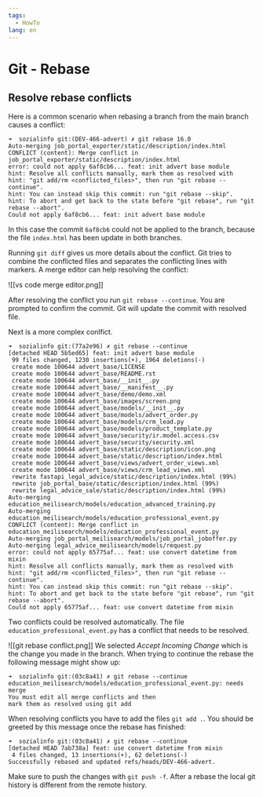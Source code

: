 ```yaml
---
tags:
  - HowTo
lang: en
---
```


# Git - Rebase
## Resolve rebase conflicts

Here is a common scenario when rebasing a branch from the main branch causes a conflict:

```
➜  sozialinfo git:(DEV-466-advert) ✗ git rebase 16.0
Auto-merging job_portal_exporter/static/description/index.html
CONFLICT (content): Merge conflict in job_portal_exporter/static/description/index.html
error: could not apply 6af8cb6... feat: init advert base module
hint: Resolve all conflicts manually, mark them as resolved with
hint: "git add/rm <conflicted_files>", then run "git rebase --continue".
hint: You can instead skip this commit: run "git rebase --skip".
hint: To abort and get back to the state before "git rebase", run "git rebase --abort".
Could not apply 6af8cb6... feat: init advert base module
```

In this case the commit `6af8cb6` could not be applied to the branch, because the file `index.html` has been update in both branches.

Running `git diff` gives us more details about the conflict. Git tries to combine the conflicted files and separates the conflicting lines with markers. A merge editor can help resolving the conflict:

![[vs code merge editor.png]]

After resolving the conflict you run `git rebase --continue`. You are prompted to confirm the commit. Git will update the commit with resolved file.

Next is a more complex conlfict.

```
➜  sozialinfo git:(77a2e96) ✗ git rebase --continue
[detached HEAD 5b5ed65] feat: init advert base module
 99 files changed, 1230 insertions(+), 1964 deletions(-)
 create mode 100644 advert_base/LICENSE
 create mode 100644 advert_base/README.rst
 create mode 100644 advert_base/__init__.py
 create mode 100644 advert_base/__manifest__.py
 create mode 100644 advert_base/demo/demo.xml
 create mode 100644 advert_base/images/screen.png
 create mode 100644 advert_base/models/__init__.py
 create mode 100644 advert_base/models/advert_order.py
 create mode 100644 advert_base/models/crm_lead.py
 create mode 100644 advert_base/models/product_template.py
 create mode 100644 advert_base/security/ir.model.access.csv
 create mode 100644 advert_base/security/security.xml
 create mode 100644 advert_base/static/description/icon.png
 create mode 100644 advert_base/static/description/index.html
 create mode 100644 advert_base/views/advert_order_views.xml
 create mode 100644 advert_base/views/crm_lead_views.xml
 rewrite fastapi_legal_advice/static/description/index.html (99%)
 rewrite job_portal_base/static/description/index.html (99%)
 rewrite legal_advice_sale/static/description/index.html (99%)
Auto-merging education_meilisearch/models/education_advanced_training.py
Auto-merging education_meilisearch/models/education_professional_event.py
CONFLICT (content): Merge conflict in education_meilisearch/models/education_professional_event.py
Auto-merging job_portal_meilisearch/models/job_portal_joboffer.py
Auto-merging legal_advice_meilisearch/models/request.py
error: could not apply 65775af... feat: use convert datetime from mixin
hint: Resolve all conflicts manually, mark them as resolved with
hint: "git add/rm <conflicted_files>", then run "git rebase --continue".
hint: You can instead skip this commit: run "git rebase --skip".
hint: To abort and get back to the state before "git rebase", run "git rebase --abort".
Could not apply 65775af... feat: use convert datetime from mixin
```

Two conflicts could be resolved automatically. The file `education_professional_event.py` has a conflict that needs to be resolved.

![[git rebase conflict.png]]
We selected *Accept Incoming Change* which is the change you made in the branch. When trying to continue the rebase the following message might show up:

```
➜  sozialinfo git:(03c8a41) ✗ git rebase --continue
education_meilisearch/models/education_professional_event.py: needs merge
You must edit all merge conflicts and then
mark them as resolved using git add
```

When resolving conflicts you have to add the files `git add .`. You should be greeted by this message once the rebase has finished:

```
➜  sozialinfo git:(03c8a41) ✗ git rebase --continue
[detached HEAD 7ab738a] feat: use convert datetime from mixin
 4 files changed, 13 insertions(+), 62 deletions(-)
Successfully rebased and updated refs/heads/DEV-466-advert.
```

Make sure to push the changes with `git push -f`. After a rebase the local git history is different from the remote history.
